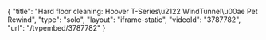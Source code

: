 {
    "title": "Hard floor cleaning: Hoover T-Series\u2122 WindTunnel\u00ae Pet Rewind",
    "type": "solo",
    "layout": "iframe-static",
    "videoId": "3787782",
    "url": "\/tvpembed\/3787782"
}